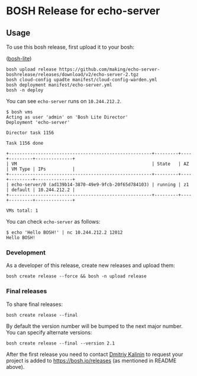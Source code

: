 # BOSH Release for echo-server

## Usage

To use this bosh release, first upload it to your bosh:

([bosh-lite](https://github.com/cloudfoundry/bosh-lite))

```
bosh upload release https://github.com/making/echo-server-boshrelease/releases/download/v2/echo-server-2.tgz
bosh cloud-config upadte manifest/cloud-config-warden.yml
bosh deployment manifest/echo-server.yml
bosh -n deploy
```

You can see `echo-server` runs on `10.244.212.2`.

```
$ bosh vms
Acting as user 'admin' on 'Bosh Lite Director'
Deployment 'echo-server'

Director task 1156

Task 1156 done

+------------------------------------------------------+---------+----+---------+--------------+
| VM                                                   | State   | AZ | VM Type | IPs          |
+------------------------------------------------------+---------+----+---------+--------------+
| echo-server/0 (ad139b14-3870-49e9-9fcb-20f65d784103) | running | z1 | default | 10.244.212.2 |
+------------------------------------------------------+---------+----+---------+--------------+

VMs total: 1
```

You can check `echo-server` as follows:

```
$ echo 'Hello BOSH!' | nc 10.244.212.2 12012
Hello BOSH!
```

### Development

As a developer of this release, create new releases and upload them:

```
bosh create release --force && bosh -n upload release
```

### Final releases

To share final releases:

```
bosh create release --final
```

By default the version number will be bumped to the next major number. You can specify alternate versions:


```
bosh create release --final --version 2.1
```

After the first release you need to contact [Dmitriy Kalinin](mailto://dkalinin@pivotal.io) to request your project is added to https://bosh.io/releases (as mentioned in README above).
